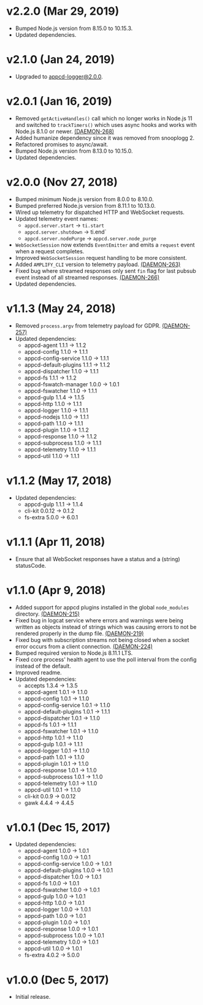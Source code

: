 # v2.2.0 (Mar 29, 2019)

 * Bumped Node.js version from 8.15.0 to 10.15.3.
 * Updated dependencies.

# v2.1.0 (Jan 24, 2019)

 * Upgraded to appcd-logger@2.0.0.

# v2.0.1 (Jan 16, 2019)

 * Removed `getActiveHandles()` call which no longer works in Node.js 11 and switched to
   `trackTimers()` which uses async hooks and works with Node.js 8.1.0 or newer.
   [(DAEMON-268)](https://jira.appcelerator.org/browse/DAEMON-268)
 * Added humanize dependency since it was removed from snooplogg 2.
 * Refactored promises to async/await.
 * Bumped Node.js version from 8.13.0 to 10.15.0.
 * Updated dependencies.


# v2.0.0 (Nov 27, 2018)

 * Bumped minimum Node.js version from 8.0.0 to 8.10.0.
 * Bumped preferred Node.js version from 8.11.1 to 10.13.0.
 * Wired up telemetry for dispatched HTTP and WebSocket requests.
 * Updated telemetry event names:
   - `appcd.server.start` -> `ti.start`
   - `appcd.server.shutdown` -> ti.end`
   - `appcd.server.nodePurge` -> `appcd.server.node_purge`
 * `WebSocketSession` now extends `EventEmitter` and emits a `request` event when a request
   completes.
 * Improved `WebSocketSession` request handling to be more consistent.
 * Added `AMPLIFY_CLI` version to telemetry payload.
   [(DAEMON-263)](https://jira.appcelerator.org/browse/DAEMON-263)
 * Fixed bug where streamed responses only sent `fin` flag for last pubsub event instead of all
   streamed responses. [(DAEMON-266)](https://jira.appcelerator.org/browse/DAEMON-266)
 * Updated dependencies.

# v1.1.3 (May 24, 2018)

 * Removed `process.argv` from telemetry payload for GDPR.
   [(DAEMON-257)](https://jira.appcelerator.org/browse/DAEMON-257)
 * Updated dependencies:
   - appcd-agent 1.1.1 -> 1.1.2
   - appcd-config 1.1.0 -> 1.1.1
   - appcd-config-service 1.1.0 -> 1.1.1
   - appcd-default-plugins 1.1.1 -> 1.1.2
   - appcd-dispatcher 1.1.0 -> 1.1.1
   - appcd-fs 1.1.1 -> 1.1.2
   - appcd-fswatch-manager 1.0.0 -> 1.0.1
   - appcd-fswatcher 1.1.0 -> 1.1.1
   - appcd-gulp 1.1.4 -> 1.1.5
   - appcd-http 1.1.0 -> 1.1.1
   - appcd-logger 1.1.0 -> 1.1.1
   - appcd-nodejs 1.1.0 -> 1.1.1
   - appcd-path 1.1.0 -> 1.1.1
   - appcd-plugin 1.1.0 -> 1.1.2
   - appcd-response 1.1.0 -> 1.1.2
   - appcd-subprocess 1.1.0 -> 1.1.1
   - appcd-telemetry 1.1.0 -> 1.1.1
   - appcd-util 1.1.0 -> 1.1.1

# v1.1.2 (May 17, 2018)

 * Updated dependencies:
   - appcd-gulp 1.1.1 -> 1.1.4
   - cli-kit 0.0.12 -> 0.1.2
   - fs-extra 5.0.0 -> 6.0.1

# v1.1.1 (Apr 11, 2018)

 * Ensure that all WebSocket responses have a status and a (string) statusCode.

# v1.1.0 (Apr 9, 2018)

 * Added support for appcd plugins installed in the global `node_modules` directory.
   [(DAEMON-215)](https://jira.appcelerator.org/browse/DAEMON-215)
 * Fixed bug in logcat service where errors and warnings were being written as objects instead of
   strings which was causing errors to not be rendered properly in the dump file.
   [(DAEMON-219)](https://jira.appcelerator.org/browse/DAEMON-219)
 * Fixed bug with subscription streams not being closed when a socket error occurs from a client
   connection. [(DAEMON-224)](https://jira.appcelerator.org/browse/DAEMON-224)
 * Bumped required version to Node.js 8.11.1 LTS.
 * Fixed core process' health agent to use the poll interval from the config instead of the default.
 * Improved readme.
 * Updated dependencies:
   - accepts 1.3.4 -> 1.3.5
   - appcd-agent 1.0.1 -> 1.1.0
   - appcd-config 1.0.1 -> 1.1.0
   - appcd-config-service 1.0.1 -> 1.1.0
   - appcd-default-plugins 1.0.1 -> 1.1.1
   - appcd-dispatcher 1.0.1 -> 1.1.0
   - appcd-fs 1.0.1 -> 1.1.1
   - appcd-fswatcher 1.0.1 -> 1.1.0
   - appcd-http 1.0.1 -> 1.1.0
   - appcd-gulp 1.0.1 -> 1.1.1
   - appcd-logger 1.0.1 -> 1.1.0
   - appcd-path 1.0.1 -> 1.1.0
   - appcd-plugin 1.0.1 -> 1.1.0
   - appcd-response 1.0.1 -> 1.1.0
   - appcd-subprocess 1.0.1 -> 1.1.0
   - appcd-telemetry 1.0.1 -> 1.1.0
   - appcd-util 1.0.1 -> 1.1.0
   - cli-kit 0.0.9 -> 0.0.12
   - gawk 4.4.4 -> 4.4.5

# v1.0.1 (Dec 15, 2017)

 * Updated dependencies:
   - appcd-agent 1.0.0 -> 1.0.1
   - appcd-config 1.0.0 -> 1.0.1
   - appcd-config-service 1.0.0 -> 1.0.1
   - appcd-default-plugins 1.0.0 -> 1.0.1
   - appcd-dispatcher 1.0.0 -> 1.0.1
   - appcd-fs 1.0.0 -> 1.0.1
   - appcd-fswatcher 1.0.0 -> 1.0.1
   - appcd-gulp 1.0.0 -> 1.0.1
   - appcd-http 1.0.0 -> 1.0.1
   - appcd-logger 1.0.0 -> 1.0.1
   - appcd-path 1.0.0 -> 1.0.1
   - appcd-plugin 1.0.0 -> 1.0.1
   - appcd-response 1.0.0 -> 1.0.1
   - appcd-subprocess 1.0.0 -> 1.0.1
   - appcd-telemetry 1.0.0 -> 1.0.1
   - appcd-util 1.0.0 -> 1.0.1
   - fs-extra 4.0.2 -> 5.0.0

# v1.0.0 (Dec 5, 2017)

 - Initial release.
